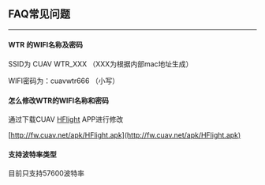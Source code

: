 ## FAQ常见问题

---

#### WTR 的WIFI名称及密码

SSID为 CUAV WTR\_XXX  （XXX为根据内部mac地址生成）

WIFI密码为：cuavwtr666  （小写）

#### 怎么修改WTR的WIFI名称和密码

通过下载CUAV [HFlight](http://fw.cuav.net/apk/HFlight.apk) APP进行修改

[http://fw.cuav.net/apk/HFlight.apk](http://fw.cuav.net/apk/HFlight.apk)

#### 支持波特率类型

目前只支持57600波特率

